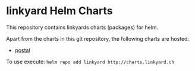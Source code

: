 # linkyard Helm Charts

This repository contains linkyards charts (packages) for helm.

Apart from the charts in this git repository, the following charts
are hosted:

- [postal](https://github.com/linkyard/postal-kubernetes)

To use execute:
  `helm repo add linkyard http://charts.linkyard.ch`

